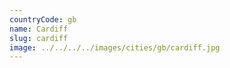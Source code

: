 ```yaml
---
countryCode: gb
name: Cardiff
slug: cardiff
image: ../../../../images/cities/gb/cardiff.jpg
---
```

